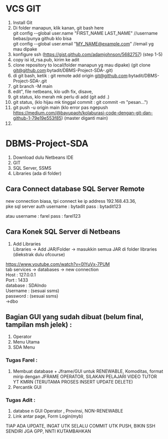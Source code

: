 # VCS GIT
1. Install Git
3. Di folder manapun, klik kanan, git bash here <br>
git config --global user.name "FIRST_NAME LAST_NAME"  //username bebas/punya github klo bisa <br>
git config --global user.email "MY_NAME@example.com"  //email yg mau dipake <br>
5. konfigure ssh (https://gist.github.com/adamjohnson/5682757) (step 1-5)
6. copy isi id_rsa.pub, kirim ke adit
7. clone repository to local(folder manapun yg mau dipake) (git clone git@github.com:bytadit/DBMS-Project-SDA-.git)
8. di git bash, ketik : git remote add origin git@github.com:bytadit/DBMS-Project-SDA-.git
9. git branch -M main
10. edit", file netbeans, klo udh fix, disave, 
11. git status, klo merah mk perlu di add (git add .)
12. git status, (klo hijau mk tinggal commit : git commit -m "pesan...")
13. git push -u origin main (klo error pas ngepush https://medium.com/@bayupaoh/kolaburasi-code-dengan-git-dan-github-1-79e19e553f85) (master diganti main)
14. 

# DBMS-Project-SDA
1. Download dulu Netbeans IDE
2. GIT
3. SQL Server, SSMS
4. Libraries (ada di folder)

## Cara Connect database SQL Server Remote
new connection biasa, tpi connect ke ip address 192.168.43.36, <br>
pke sql server auth
username : bytadit
pass : bytadit123

atau
username : farel
pass : farel123

## Cara Konek SQL Server di Netbeans
1. Add Libraries <br>
Libraries -> Add JAR/Folder -> masukkin semua JAR di folder libraries (diekstrak dulu ofcourse)

https://www.youtube.com/watch?v=0lYuVx-7PUM <br>
tab services -> databases -> new connection <br>
Host : 127.0.0.1 <br>
Port : 1433 <br>
database : SDAIndo <br>
Username : (sesuai ssms) <br>
password : (sesuai ssms)<br>
->dbo
## Bagian GUI yang sudah dibuat (belum final, tampilan msh jelek) :
1. Operator
2. Menu Utama
3. SDA Menu

### Tugas Farel :
1. Membuat database + Jframe/GUI untuk RENEWABLE, Komoditas, format mirip dengan JFRAME OPERATOR, SILAKAN PELAJARI VIDEO TUTOR YT KMRN (TERUTAMA PROSES INSERT UPDATE DELETE)
2. Percantik GUI
### Tugas Adit :
1. databse n GUI Operator , Provinsi, NON-RENEWABLE
2. Link antar page, Form Login(myb)

TIAP ADA UPDATE, INGAT UTK SELALU COMMIT
UTK PUSH, BIKIN SSH SENDIRI JGA GPP, NNTI KUTAMBAHKAN
